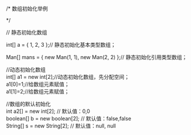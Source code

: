 /*
  数组初始化举例

*/

// 静态初始化数组

int[] a = { 1, 2, 3 };// 静态初始化基本类型数组；  

Man[] mans = { new Man(1, 1), new Man(2, 2) };// 静态初始化引用类型数组；
  
  
  

//动态初始化数组  
int[] a1 = new int[2];//动态初始化数组，先分配空间；  
a1[0]=1;//给数组元素赋值；  
a1[1]=2;//给数组元素赋值；
  
  
//数组的默认初始化  
int a2[] = new int[2]; // 默认值：0,0  
boolean[] b = new boolean[2]; // 默认值：false,false  
String[] s = new String[2]; // 默认值：null, null
